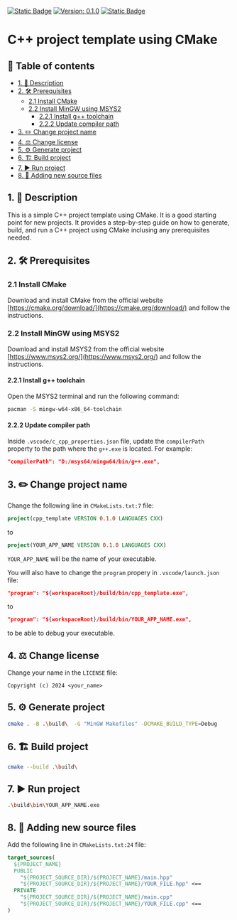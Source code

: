 [![Static Badge](https://img.shields.io/badge/Language-C++20-blue?logo=c%2B%2B&logoColor=blue)](https://isocpp.org/)
[![Version: 0.1.0](https://img.shields.io/badge/Version-0.1.0-red?logo=git)](https://github.com/KabelitzJ/sandbox/releases/tag/v0.1.0)
[![Static Badge](https://img.shields.io/badge/License-MIT-green?logo=opensourceinitiative&logoColor=green)](https://opensource.org/licenses/MIT)

# C++ project template using CMake

## 📑 Table of contents
- [1. 📄 Description](#1--description)
- [2. 🛠️ Prerequisites](#2-️-prerequisites)
  - [2.1 Install CMake](#21-install-cmake)
  - [2.2 Install MinGW using MSYS2](#22-install-mingw-using-msys2)
    - [2.2.1 Install g++ toolchain](#221-install-g-toolchain)
    - [2.2.2 Update compiler path](#222-update-compiler-path)
- [3. ✏️ Change project name](#3-️-change-project-name)
- [4. ⚖️ Change license](#4-️-change-license)
- [5. ⚙️ Generate project](#5-️-generate-project)
- [6. 🏗️ Build project](#6-️-build-project)
- [7. ▶️ Run project](#7-️-run-project)
- [8. 📁 Adding new source files](#8--adding-new-source-files)

## 1. 📄 Description

This is a simple C++ project template using CMake. It is a good starting point for new projects.
It provides a step-by-step guide on how to generate, build, and run a C++ project using CMake inclusing any prerequisites needed.

## 2. 🛠️ Prerequisites 

### 2.1 Install CMake

Download and install CMake from the official website [https://cmake.org/download/](https://cmake.org/download/) and follow the instructions.

### 2.2 Install MinGW using MSYS2

Download and install MSYS2 from the official website [https://www.msys2.org/](https://www.msys2.org/) and follow the instructions.

#### 2.2.1 Install g++ toolchain

Open the MSYS2 terminal and run the following command:

```bash
pacman -S mingw-w64-x86_64-toolchain
```

#### 2.2.2 Update compiler path

Inside `.vscode/c_cpp_properties.json` file, update the `compilerPath` property to the path where the `g++.exe` is located. For example:

```json
"compilerPath": "D:/msys64/mingw64/bin/g++.exe",
```

## 3. ✏️ Change project name

Change the following line in `CMakeLists.txt:7` file:

```cmake
project(cpp_template VERSION 0.1.0 LANGUAGES CXX)
```
to

```cmake
project(YOUR_APP_NAME VERSION 0.1.0 LANGUAGES CXX)
```

`YOUR_APP_NAME` will be the name of your executable.

You will also have to change the `program` propery in `.vscode/launch.json` file:

```json
"program": "${workspaceRoot}/build/bin/cpp_template.exe",
```

to

```json
"program": "${workspaceRoot}/build/bin/YOUR_APP_NAME.exe",
```

to be able to debug your executable.

## 4. ⚖️ Change license

Change your name in the `LICENSE` file:

```text
Copyright (c) 2024 <your_name>
```

## 5. ⚙️ Generate project

```bash
cmake . -B .\build\  -G "MinGW Makefiles" -DCMAKE_BUILD_TYPE=Debug
```

## 6. 🏗️ Build project

```bash
cmake --build .\build\
```

## 7. ▶️ Run project

```bash
.\build\bin\YOUR_APP_NAME.exe
```

## 8. 📁 Adding new source files

Add the following line in `CMakeLists.txt:24` file:

```cmake
target_sources(
  ${PROJECT_NAME}
  PUBLIC
    "${PROJECT_SOURCE_DIR}/${PROJECT_NAME}/main.hpp"
    "${PROJECT_SOURCE_DIR}/${PROJECT_NAME}/YOUR_FILE.hpp" <==
  PRIVATE
    "${PROJECT_SOURCE_DIR}/${PROJECT_NAME}/main.cpp"
    "${PROJECT_SOURCE_DIR}/${PROJECT_NAME}/YOUR_FILE.cpp" <==
)
```
